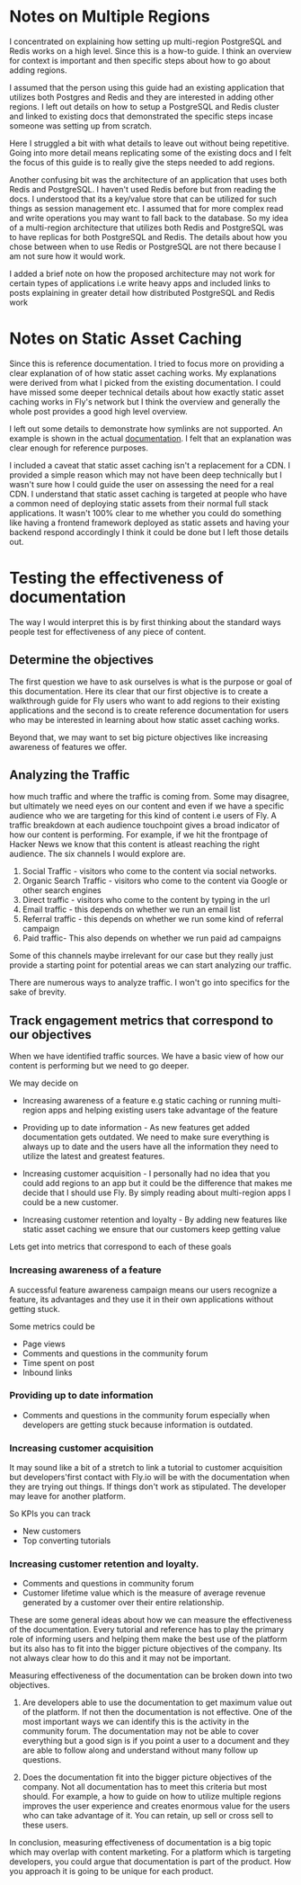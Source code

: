 # Notes on Multiple Regions

I concentrated on explaining how setting up multi-region PostgreSQL and Redis works on a high level. Since this is a how-to guide. I think an overview for context is important and then specific steps about how to go about adding regions.

I assumed that the person using this guide had an existing application that utilizes both Postgres and Redis and they are interested in adding other regions. I left out details on how to setup a PostgreSQL and Redis cluster and linked to existing docs that demonstrated the specific steps incase someone was setting up from scratch.

Here I struggled a bit with what details to leave out without being repetitive. Going into more detail means replicating some of the existing docs and I felt the focus of this guide is to really give the steps needed to add regions.

Another confusing bit was the architecture of an application that uses both Redis and PostgreSQL. I haven't used Redis before but from reading the docs. I understood that its a key/value store that can be utilized for such things as session management etc. I assumed that for more complex read and write operations you may want to fall back to the database. So my idea of a multi-region architecture that utilizes both Redis and PostgreSQL was to have replicas for both PostgreSQL and Redis. The details about how you chose between when to use Redis or PostgreSQL are not there because I am not sure how it would work.

I added a brief note on how the proposed architecture may not work for certain types of applications i.e write heavy apps and included links to posts explaining in greater detail how distributed PostgreSQL and Redis work

# Notes on Static Asset Caching

Since this is reference documentation. I tried to focus more on providing a clear explanation of of how static asset caching works. My explanations were derived from what I picked from the existing documentation. I could have missed some deeper technical details about how exactly static asset caching works in Fly's network but I think the overview and generally the whole post provides a good high level overview.

I left out some details to demonstrate how symlinks are not supported. An example is shown in the actual [documentation](https://fly.io/docs/reference/configuration/#the-statics-sections). I felt that an explanation was clear enough for reference purposes.

I included a caveat that static asset caching isn't a replacement for a CDN. I provided a simple reason which may not have been deep technically but I wasn't sure how I could guide the user on assessing the need for a real CDN. I understand that static asset caching is targeted at people who have a common need of deploying static assets from their normal full stack applications. It wasn't 100% clear to me whether you could do something like having a frontend framework deployed as static assets and having your backend respond accordingly I think it could be done but I left those details out.

# Testing the effectiveness of documentation

The way I would interpret this is by first thinking about the standard ways people test for effectiveness of any piece of content.

## Determine the objectives

The first question we have to ask ourselves is what is the purpose or goal of this documentation. Here its clear that our first objective is to create a walkthrough guide for Fly users who want to add regions to their existing applications and the second is to create reference documentation for users who may be interested in learning about how static asset caching works.

Beyond that, we may want to set big picture objectives like increasing awareness of features we offer.

## Analyzing the Traffic

how much traffic and where the traffic is coming from. Some may disagree, but ultimately we need eyes on our content and even if we have a specific audience who we are targeting for this kind of content i.e users of Fly. A traffic breakdown at each audience touchpoint gives a broad indicator of how our content is performing. For example, if we hit the frontpage of Hacker News we know that this content is atleast reaching the right audience. The six channels I would explore are.

1. Social Traffic - visitors who come to the content via social networks.
2. Organic Search Traffic - visitors who come to the content via Google or other search engines
3. Direct traffic - visitors who come to the content by typing in the url
4. Email traffic - this depends on whether we run an email list
5. Referral traffic - this depends on whether we run some kind of referral campaign
6. Paid traffic- This also depends on whether we run paid ad campaigns

Some of this channels maybe irrelevant for our case but they really just provide a starting point for potential areas we can start analyzing our traffic.

There are numerous ways to analyze traffic. I won't go into specifics for the sake of brevity.

## Track engagement metrics that correspond to our objectives

When we have identified traffic sources. We have a basic view of how our content is performing but we need to go deeper.

We may decide on

- Increasing awareness of a feature e.g static caching or running multi-region apps and helping existing users take advantage of the feature

- Providing up to date information - As new features get added documentation gets outdated. We need to make sure everything is always up to date and the users have all the information they need to utilize the latest and greatest features.

- Increasing customer acquisition - I personally had no idea that you could add regions to an app but it could be the difference that makes me decide that I should use Fly. By simply reading about multi-region apps I could be a new customer.

- Increasing customer retention and loyalty - By adding new features like static asset caching we ensure that our customers keep getting value

Lets get into metrics that correspond to each of these goals

### Increasing awareness of a feature

A successful feature awareness campaign means our users recognize a feature, its advantages and they use it in their own applications without getting stuck.

Some metrics could be

- Page views
- Comments and questions in the community forum
- Time spent on post
- Inbound links

### Providing up to date information

- Comments and questions in the community forum especially when developers are getting stuck because information is outdated.

### Increasing customer acquisition

It may sound like a bit of a stretch to link a tutorial to customer acquisition but developers'first contact with Fly.io will be with the documentation when they are trying out things. If things don't work as stipulated. The developer may leave for another platform.

So KPIs you can track

- New customers
- Top converting tutorials

### Increasing customer retention and loyalty.

- Comments and questions in community forum
- Customer lifetime value which is the measure of average revenue generated by a customer over their entire relationship.

These are some general ideas about how we can measure the effectiveness of the documentation. Every tutorial and reference has to play the primary role of informing users and helping them make the best use of the platform but its also has to fit into the bigger picture objectives of the company. Its not always clear how to do this and it may not be important.

Measuring effectiveness of the documentation can be broken down into two objectives.

1. Are developers able to use the documentation to get maximum value out of the platform. If not then the documentation is not effective. One of the most important ways we can identify this is the activity in the community forum. The documentation may not be able to cover everything but a good sign is if you point a user to a document and they are able to follow along and understand without many follow up questions.

2. Does the documentation fit into the bigger picture objectives of the company. Not all documentation has to meet this criteria but most should. For example, a how to guide on how to utilize multiple regions improves the user experience and creates enormous value for the users who can take advantage of it. You can retain, up sell or cross sell to these users.

In conclusion, measuring effectiveness of documentation is a big topic which may overlap with content marketing. For a platform which is targeting developers, you could argue that documentation is part of the product. How you approach it is going to be unique for each product.
